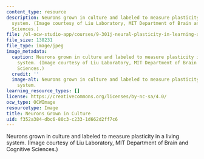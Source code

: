 ```yaml
---
content_type: resource
description: Neurons grown in culture and labeled to measure plasticity in a living
  system. (Image courtesy of Liu Laboratory, MIT Department of Brain and Cognitive
  Sciences.)
file: /ol-ocw-studio-app/courses/9-301j-neural-plasticity-in-learning-and-development-spring-2002/f352a384dbc680c3c2331d662d2ff7c6_9-301s02.jpg
file_size: 138231
file_type: image/jpeg
image_metadata:
  caption: Neurons grown in culture and labeled to measure plasticity in a living
    system. (Image courtesy of Liu Laboratory, MIT Department of Brain and Cognitive
    Sciences.)
  credit: ''
  image-alt: Neurons grown in culture and labeled to measure plasticity in a living
    system.
learning_resource_types: []
license: https://creativecommons.org/licenses/by-nc-sa/4.0/
ocw_type: OCWImage
resourcetype: Image
title: Neurons Grown in Culture
uid: f352a384-dbc6-80c3-c233-1d662d2ff7c6
---
```

Neurons grown in culture and labeled to measure plasticity in a living system. (Image courtesy of Liu Laboratory, MIT Department of Brain and Cognitive Sciences.)
